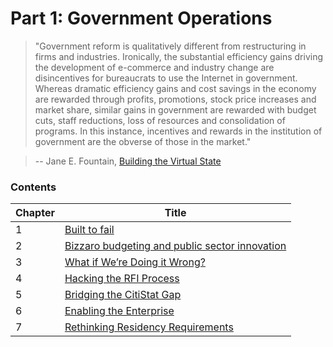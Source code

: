# Part 1: Government Operations

> "Government reform is qualitatively different from restructuring in firms and industries. Ironically, the substantial efficiency gains driving the development of e-commerce and industry change are disincentives for bureaucrats to use the Internet in government. Whereas dramatic efficiency gains and cost savings in the economy are rewarded through profits, promotions, stock price increases and market share, similar gains in government are rewarded with budget cuts, staff reductions, loss of resources and consolidation of programs. In this instance, incentives and rewards in the institution of government are the obverse of those in the market."

> --  Jane E. Fountain, [Building the Virtual State](http://www.brookings.edu/research/books/2001/virtual-state)

### Contents

| Chapter  | Title  |
|---|---|
| 1 | [Built to fail](built-to-fail.md) |
| 2 | [Bizzaro budgeting and public sector innovation](bizzaro-budgeting-and-public-sector-innovation.md) |
| 3 | [What if We’re Doing it Wrong?](what-if-were-doing-it-wrong.md) |
| 4 | [Hacking the RFI Process](hacking-the-rfi-process.md) |
| 5 | [Bridging the CitiStat Gap](bridging-the-citystat-gap.md) |
| 6 | [Enabling the Enterprise](enabling-the-enterprise.md) |
| 7 | [Rethinking Residency Requirements](rethinking-residency-requirements.md) |